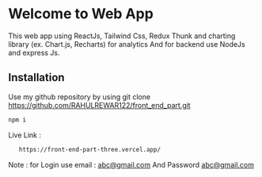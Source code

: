 # Welcome to Web App

This web app using ReactJs, Tailwind Css, Redux Thunk and charting library (ex. Chart.js, Recharts) for analytics And for backend use NodeJs and express Js.

## Installation

Use my github repository by using git clone https://github.com/RAHULREWAR122/front_end_part.git

```bash
npm i  
```

Live Link : 
```bash
   https://front-end-part-three.vercel.app/
```

Note : for Login use email : abc@gmail.com   And Password abc@gmail.com